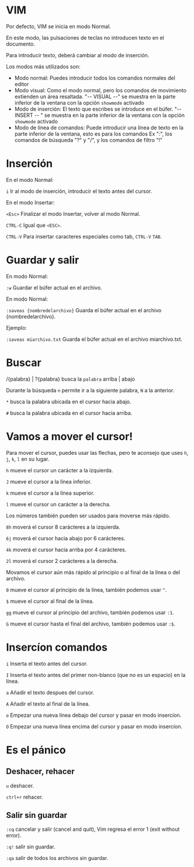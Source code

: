 # VIM

Por defecto, VIM se inicia en modo Normal.

En este modo, las pulsaciones de teclas no introducen texto en el documento.

Para introducir texto, deberá cambiar al modo de inserción.

Los modos más utilizados son:
- Modo normal: Puedes introducir todos los comandos normales del editor
- Modo visual: Como el modo normal, pero los comandos de movimiento extienden un área resaltada. "-- VISUAL --" se muestra en la parte inferior de la ventana con la opción `showmode` activado
- Modo de inserción: El texto que escribes se introduce en el búfer. "-- INSERT -- " se muestra en la parte inferior de la ventana con la opción `showmode` activado
- Modo de línea de comandos: Puede introducir una línea de texto en la parte inferior de la ventana, esto es para los comandos Ex ":", los comandos de búsqueda "?" y "/", y los comandos de filtro "!"

# Inserción

En el modo Normal:

`i`       Ir al modo de inserción, introducir el texto antes del cursor.


En el modo Insertar:

`<Esc>`   Finalizar el modo Insertar, volver al modo Normal.

`CTRL-C`  Igual que `<ESC>`.

`CTRL-V`  Para insertar caracteres especiales como tab, `CTRL-V` `TAB`.

# Guardar y salir

En modo Normal:

`:w`  Guardar el búfer actual en el archivo.


En modo Normal:

`:saveas {nombredelarchivo}`  Guarda el búfer actual en el archivo {nombredelarchivo}.

Ejemplo:

`:saveas miarchivo.txt` Guarda el búfer actual en el archivo miarchivo.txt.

# Buscar

/{palabra} | ?{palabra} busca la `palabra` arriba | abajo

Durante la búsqueda `n` permite ir a la siguiente palabra, `N` a la anterior.

`*` busca la palabra ubicada en el cursor hacia abajo.

`#` busca la palabra ubicada en el cursor hacia arriba.

# Vamos a mover el cursor!

Para mover el cursor, puedes usar las flechas, pero te aconsejo que uses `h`, `j`, `k`, `l` en su lugar.

`h` mueve el cursor un carácter a la izquierda.

`J` mueve el cursor a la línea inferior.

`k` mueve el cursor a la línea superior.

`l` mueve el cursor un carácter a la derecha.

Los números también pueden ser usados para moverse más rápido.

`8h` moverá el cursor 8 carácteres a la izquierda.

`6j` moverá el cursor hacia abajo por 6 carácteres.

`4k` moverá el cursor hacia arriba por 4 carácteres.

`2l` moverá el cursor 2 carácteres a la derecha.

Movamos el cursor aún más rápido al principio o al final de la línea o del archivo.

`0` mueve el cursor al principio de la línea, también podemos usar `^`.

`$` mueve el cursor al final de la línea.

`gg` mueve el cursor al principio del archivo, también podemos usar `:1`.

`G` mueve el cursor hasta el final del archivo, también podemos usar `:$`.

# Insercíon comandos

`i` Inserta el texto antes del cursor.

`I` Inserta el texto antes del primer non-blanco (que no es un espacio) en la línea.

`a` Añadir el texto despues del cursor.

`A` Añadir el texto al final de la línea.

`o` Empezar una nueva línea debajo del cursor y pasar en modo insercíon.

`O` Empezar una nueva línea encima del cursor y pasar en modo insercíon.

# Es el pánico

## Deshacer, rehacer

`u` deshacer.

`ctrl+r` rehacer.

## Salir sin guardar

`:cq` cancelar y salir (cancel and quit), Vim regresa el error 1 (exit without error).

`:q!` salir sin guardar.

`:qa` salir de todos los archivos sin guardar.

